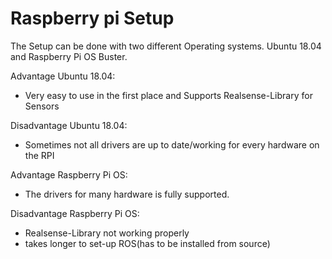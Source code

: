 # Raspberry pi Setup

The Setup can be done with two different Operating systems. Ubuntu 18.04 and Raspberry Pi OS Buster.

Advantage Ubuntu 18.04: 
* Very easy to use in the first place and Supports Realsense-Library for Sensors

Disadvantage Ubuntu 18.04: 
* Sometimes not all drivers are up to date/working for every hardware on the RPI

Advantage Raspberry Pi OS: 
* The drivers for many hardware is fully supported. 

Disadvantage Raspberry Pi OS: 
* Realsense-Library not working properly
* takes longer to set-up ROS(has to be installed from source)
